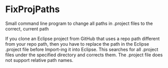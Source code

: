 # FixProjPaths
Small command line program to change all paths in .project files to the correct, current path

If you clone an Eclipse project from GitHub that uses a repo path different from your repo path, then you have to replace the path in the Eclipse .project file before Import-ing it into Eclipse. This searches for all .project files under the specified directory and corrects them. The .project file does not support relative path names.
